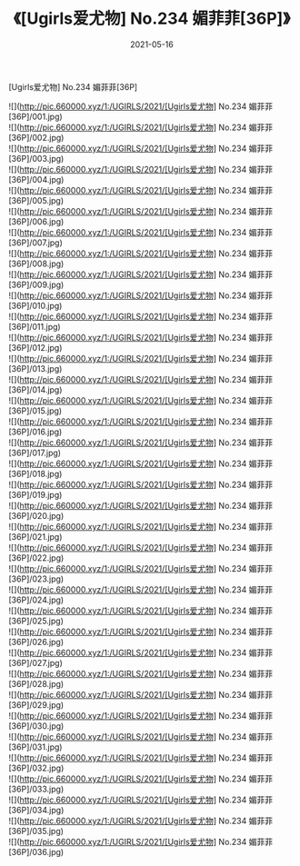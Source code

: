 ﻿---
layout: post
title:  《[Ugirls爱尤物] No.234 媚菲菲[36P]》
date:   2021-05-16
img: http://pic.660000.xyz/1:/UGIRLS/2021/[Ugirls爱尤物] No.234 媚菲菲[36P]/000.jpg
categories: [美女, 清纯, 唯美]
---

[Ugirls爱尤物] No.234 媚菲菲[36P]

  ![](http://pic.660000.xyz/1:/UGIRLS/2021/[Ugirls爱尤物] No.234 媚菲菲[36P]/001.jpg) <br> ![](http://pic.660000.xyz/1:/UGIRLS/2021/[Ugirls爱尤物] No.234 媚菲菲[36P]/002.jpg) <br> ![](http://pic.660000.xyz/1:/UGIRLS/2021/[Ugirls爱尤物] No.234 媚菲菲[36P]/003.jpg) <br> ![](http://pic.660000.xyz/1:/UGIRLS/2021/[Ugirls爱尤物] No.234 媚菲菲[36P]/004.jpg) <br> ![](http://pic.660000.xyz/1:/UGIRLS/2021/[Ugirls爱尤物] No.234 媚菲菲[36P]/005.jpg) <br> ![](http://pic.660000.xyz/1:/UGIRLS/2021/[Ugirls爱尤物] No.234 媚菲菲[36P]/006.jpg) <br> ![](http://pic.660000.xyz/1:/UGIRLS/2021/[Ugirls爱尤物] No.234 媚菲菲[36P]/007.jpg) <br> ![](http://pic.660000.xyz/1:/UGIRLS/2021/[Ugirls爱尤物] No.234 媚菲菲[36P]/008.jpg) <br> ![](http://pic.660000.xyz/1:/UGIRLS/2021/[Ugirls爱尤物] No.234 媚菲菲[36P]/009.jpg) <br> ![](http://pic.660000.xyz/1:/UGIRLS/2021/[Ugirls爱尤物] No.234 媚菲菲[36P]/010.jpg) <br> ![](http://pic.660000.xyz/1:/UGIRLS/2021/[Ugirls爱尤物] No.234 媚菲菲[36P]/011.jpg) <br> ![](http://pic.660000.xyz/1:/UGIRLS/2021/[Ugirls爱尤物] No.234 媚菲菲[36P]/012.jpg) <br> ![](http://pic.660000.xyz/1:/UGIRLS/2021/[Ugirls爱尤物] No.234 媚菲菲[36P]/013.jpg) <br> ![](http://pic.660000.xyz/1:/UGIRLS/2021/[Ugirls爱尤物] No.234 媚菲菲[36P]/014.jpg) <br> ![](http://pic.660000.xyz/1:/UGIRLS/2021/[Ugirls爱尤物] No.234 媚菲菲[36P]/015.jpg) <br> ![](http://pic.660000.xyz/1:/UGIRLS/2021/[Ugirls爱尤物] No.234 媚菲菲[36P]/016.jpg) <br> ![](http://pic.660000.xyz/1:/UGIRLS/2021/[Ugirls爱尤物] No.234 媚菲菲[36P]/017.jpg) <br> ![](http://pic.660000.xyz/1:/UGIRLS/2021/[Ugirls爱尤物] No.234 媚菲菲[36P]/018.jpg) <br> ![](http://pic.660000.xyz/1:/UGIRLS/2021/[Ugirls爱尤物] No.234 媚菲菲[36P]/019.jpg) <br> ![](http://pic.660000.xyz/1:/UGIRLS/2021/[Ugirls爱尤物] No.234 媚菲菲[36P]/020.jpg) <br> ![](http://pic.660000.xyz/1:/UGIRLS/2021/[Ugirls爱尤物] No.234 媚菲菲[36P]/021.jpg) <br> ![](http://pic.660000.xyz/1:/UGIRLS/2021/[Ugirls爱尤物] No.234 媚菲菲[36P]/022.jpg) <br> ![](http://pic.660000.xyz/1:/UGIRLS/2021/[Ugirls爱尤物] No.234 媚菲菲[36P]/023.jpg) <br> ![](http://pic.660000.xyz/1:/UGIRLS/2021/[Ugirls爱尤物] No.234 媚菲菲[36P]/024.jpg) <br> ![](http://pic.660000.xyz/1:/UGIRLS/2021/[Ugirls爱尤物] No.234 媚菲菲[36P]/025.jpg) <br> ![](http://pic.660000.xyz/1:/UGIRLS/2021/[Ugirls爱尤物] No.234 媚菲菲[36P]/026.jpg) <br> ![](http://pic.660000.xyz/1:/UGIRLS/2021/[Ugirls爱尤物] No.234 媚菲菲[36P]/027.jpg) <br> ![](http://pic.660000.xyz/1:/UGIRLS/2021/[Ugirls爱尤物] No.234 媚菲菲[36P]/028.jpg) <br> ![](http://pic.660000.xyz/1:/UGIRLS/2021/[Ugirls爱尤物] No.234 媚菲菲[36P]/029.jpg) <br> ![](http://pic.660000.xyz/1:/UGIRLS/2021/[Ugirls爱尤物] No.234 媚菲菲[36P]/030.jpg) <br> ![](http://pic.660000.xyz/1:/UGIRLS/2021/[Ugirls爱尤物] No.234 媚菲菲[36P]/031.jpg) <br> ![](http://pic.660000.xyz/1:/UGIRLS/2021/[Ugirls爱尤物] No.234 媚菲菲[36P]/032.jpg) <br> ![](http://pic.660000.xyz/1:/UGIRLS/2021/[Ugirls爱尤物] No.234 媚菲菲[36P]/033.jpg) <br> ![](http://pic.660000.xyz/1:/UGIRLS/2021/[Ugirls爱尤物] No.234 媚菲菲[36P]/034.jpg) <br> ![](http://pic.660000.xyz/1:/UGIRLS/2021/[Ugirls爱尤物] No.234 媚菲菲[36P]/035.jpg) <br> ![](http://pic.660000.xyz/1:/UGIRLS/2021/[Ugirls爱尤物] No.234 媚菲菲[36P]/036.jpg) <br>